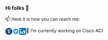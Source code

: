 ### Hi folks 👋

📫 Here it is how you can reach me:

[<img align="left" alt="tomislavk.blog " width="22px" src="/IMG_0190.png" />][website]
[<img align="left" alt="tomislavk.blog | Twitter" width="22px" src="/twitter-icon.png" />][twitter]
[<img align="left" alt="tomislavk.blog | LinkedIn" width="22px" src="/LinkedIn_logo_initials.png" />][linkedin]



[website]: https://tomislavk.blog
[twitter]: https://twitter.com/tkranjec
[linkedin]: https://www.linkedin.com/in/tkranjec/  

- 🔭 I’m currently working on Cisco ACI
<!--
**tomk39/tomk39** is a ✨ _special_ ✨ repository because its `README.md` (this file) appears on your GitHub profile.

Here are some ideas to get you started:

- 🔭 I’m currently working on ...
- 🌱 I’m currently learning ...
- 👯 I’m looking to collaborate on ...
- 🤔 I’m looking for help with ...
- 💬 Ask me about ...
- 📫 How to reach me: ...
- 😄 Pronouns: ...
- ⚡ Fun fact: ...
-->
